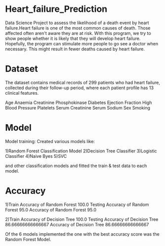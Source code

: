 # Heart_failure_Prediction
   Data Science Project to assess the likelihood of a death event by heart failure.Heart failure is one of the most common causes of death. Those affected often aren't aware they are at risk. With this program, we try to show people whether it is likely that they will develop heart failure. Hopefully, the program can stimulate more people to go see a doctor when necessary. This might result in fewer deaths caused by heart failure.

# Dataset
  The dataset contains medical records of 299 patients who had heart failure, collected during their follow-up period, where each patient profile has 13 clinical features.

Age
Anaemia
Creatinine Phosphokinase
Diabetes
Ejection Fraction
High Blood Pressure
Platelets
Serum Creatinine
Serum Sodium
Sex
Smoking

# Model
Model training: Created various models like:

1)Random Forest Classification Model
2)Decision Tree Classifier
3)Logistic Classifier
4)Naive Byes
5)SVC

and other classification models and fitted the train & test data to each model.

# Accuracy

1)Train Accuracy of Random Forest   100.0
 Testing Accuracy of Random Forest   95.0
  Accuracy of Random Forest   95.0
  
2)Train Accuracy of Decision Tree   100.0
 Testing Accuracy of Decision Tree   86.66666666666667
  Accuracy of Decision Tree   86.66666666666667

Of the 6 models implemented the one with the best accuracy score was the Random Forest Model. 

